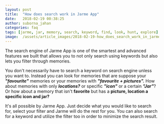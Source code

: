```yaml
---
layout: post
title:  "How does search work in Jarme App"
date:   2018-02-19 00:38:25
author: suborna_jahan
categories: faq
tags: [jarme, jar, memory, search, keyword, find, look, hunt, explore]
image:  /assets/article_images/2018-02-19-how_does_search_work_in_jarme_app/cover.jpg
---
```


The search engine of Jarme App is one of the smartest and advanced features we built that allows you to not only search using keywords but also lets you filter through memories.

You don't necessarily have to search a keyword on search engine unless you want to. Instead you can look for memories that are suppose your ***"favourite"*** memories or your memories with ***"favourite + pictures".*** How about memories with only ***locations?*** or specific ***"icon"*** or a certain ***"Jar"***? Or how about a memory that isn't **favorite** but has a **picture, location a specific icon and jar?**

It's all possible by Jarme App. Just decide what you would like to search for, select your filter and Jarme will do the rest for you. You can also search for a keyword and utilize the filter too in order to minimize the search result.